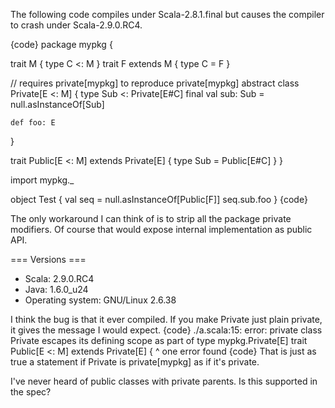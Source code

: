 The following code compiles under Scala-2.8.1.final but causes the compiler to crash under Scala-2.9.0.RC4.

{code}
package mypkg {

  trait M { type C <: M }
  trait F extends M { type C = F }

  // requires private[mypkg] to reproduce
  private[mypkg] abstract class Private[E <: M] {
    type Sub <: Private[E#C]
    final val sub: Sub = null.asInstanceOf[Sub]

    def foo: E
  }

  trait Public[E <: M] extends Private[E] {
    type Sub = Public[E#C]
  }
}

import mypkg._

object Test {
  val seq = null.asInstanceOf[Public[F]]
  seq.sub.foo
}
{code}

The only workaround I can think of is to strip all the package private modifiers. Of course that would expose internal implementation as public API.


=== Versions ===
  - Scala: 2.9.0.RC4
  - Java: 1.6.0_u24
  - Operating system: GNU/Linux 2.6.38

I think the bug is that it ever compiled.  If you make Private just plain private, it gives the message I would expect.
{code}
./a.scala:15: error: private class Private escapes its defining scope as part of type mypkg.Private[E]
   trait Public[E <: M] extends Private[E] {
                                ^
one error found
{code}
That is just as true a statement if Private is private[mypkg] as if it's private.

I've never heard of public classes with private parents.  Is this supported in the spec?
